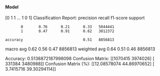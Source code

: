 #### Model
[0 1 1 ... 1 0 1]
Classification Report:
              precision    recall  f1-score   support

           0       0.76      0.21      0.33   5044441
           1       0.47      0.91      0.62   3812372

    accuracy                           0.51   8856813
   macro avg       0.62      0.56      0.47   8856813
weighted avg       0.64      0.51      0.46   8856813

Accuracy: 0.5138872187998098
Confusion Matrix:
[[1070415 3974026]
 [ 331384 3480988]]
Confusion Matrix (%):
[[12.08578074 44.86970652]
 [ 3.7415716  39.30294114]]
